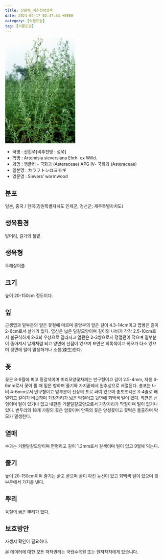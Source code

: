 ```yaml
---
title: 산흰쑥_비추천명섬쑥
date: 2024-04-17 02:47:53 +0800
category: [식물도감]
tag: [식물도감]
---
```




![산흰쑥[비추천명 : 섬쑥]](/assets/img/fileUpload/plants/basic/Compositae/Artemisia/10620/1_th2.JPG)
- 국명 : 산흰쑥[비추천명 : 섬쑥]
- 학명 : Artemisia sieversiana Ehrh. ex Willd.
- 과명 : 앵글러 - 국화과 (Asteraceae) APG Ⅳ- 국화과 (Asteraceae)
- 일본명 : カラフトシロヨモギ
- 영문명 : Sievers’ wormwood


## 분포
일본, 중국 / 한국(강원특별자치도 인제군, 정선군; 제주특별자치도) 
## 생육환경
밭머리, 길가의 풀밭.
## 생육형
두해살이풀
## 크기
높이 20-150cm 정도이다.
## 잎
근생엽과 밑부분의 잎은 꽃철에 마르며 중앙부의 잎은 길이 4.3-14cm이고 엽병은 길이 2-6cm로서 날개가 없다. 엽신은 넓은 달걀모양이며 길이와 나비가 각각 2.5-10cm로서 불규칙하게 2-3회 우상으로 갈라지고 열편은 2-3쌍으로서 정열편이 작으며 밑부분이 좁아져서 날개처럼 되고 양면에 선점이 있으며 표면은 회록색이고 복모가 다소 있으며 뒷면에 털이 밀생하거나 소생(疎生)한다.
## 꽃
꽃은 8-9월에 피고 황갈색이며 머리모양꽃차례는 반구형이고 길이 2.5-4mm, 지름 4-6mm로서 꽃이 필 때 밑은 향하며 줄기와 가지끝에서 원추상으로 배열된다. 총포는 나비 4-6mm로서 반구형이고 밑부분이 선상의 포로 싸여 있으며 총포조각은 3-4줄로 배열되고 길이가 비슷하며 가장자리가 넓은 막질이고 뒷면에 회백색 털이 있다. 외편은 선형이며 털이 있거나 없고 내편은 거꿀달걀모양으로서 가장자리가 막질이며 털이 없거나 있다. 변두리의 18개 가량의 꽃은 암꽃이며 안쪽의 꽃은 양성꽃이고 꽃턱은 돌출하며 탁모가 밀생한다.
## 열매
수과는 거꿀달걀모양이며 편평하고 길이 1.2mm로서 갈색이며 털이 없고 9월에 익는다.
## 줄기
높이 20-150cm이며 줄기는 굵고 곧으며 골이 파진 능선이 있고 회백색 털이 있으며 윗부분에서 가지를 낸다.
## 뿌리
육질의 굵은 뿌리가 있다.
## 보호방안
자생지 확인이 필요하다.






본 데이터에 대한 모든 저작권리는 국립수목원 또는 원저작자에게 있습니다.
